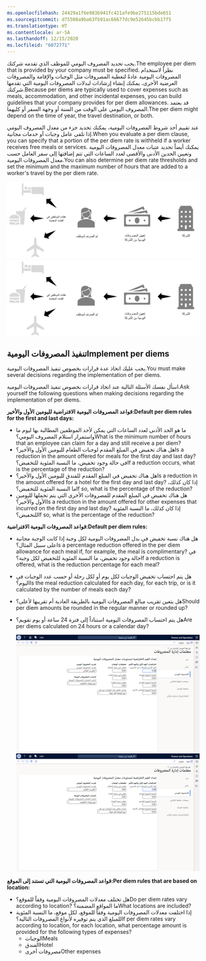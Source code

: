 ```yaml
---
ms.openlocfilehash: 24429a1f6e983b941fc421afe9be275115bde651
ms.sourcegitcommit: d75508a9ba63fb91ac66677dc9e52645bcbb17f5
ms.translationtype: HT
ms.contentlocale: ar-SA
ms.lasthandoff: 12/15/2020
ms.locfileid: "6072771"
---
```

<span data-ttu-id="d6706-101">يجب تحديد المصروف اليومي للموظف الذي تقدمه شركتك.</span><span class="sxs-lookup"><span data-stu-id="d6706-101">The employee per diem that is provided by your company must be specified.</span></span> <span data-ttu-id="d6706-102">نظراً لاستخدام المصروفات اليومية عادةً لتغطية المصروفات مثل الوجبات والإقامة والمصروفات العرضية الأخرى، يمكنك إنشاء إرشادات لبدلات المصروفات اليومية التي تقدمها شركتك.</span><span class="sxs-lookup"><span data-stu-id="d6706-102">Because per diems are typically used to cover expenses such as meals, accommodation, and other incidental expenses, you can build guidelines that your company provides for per diem allowances.</span></span> <span data-ttu-id="d6706-103">قد يعتمد المصروف اليومي على الوقت من السنة أو وجهة السفر أو كليهما.</span><span class="sxs-lookup"><span data-stu-id="d6706-103">The per diem might depend on the time of year, the travel destination, or both.</span></span> 

<span data-ttu-id="d6706-104">عند تقييم أحد شروط المصروفات اليومية، يمكنك تحديد جزء من معدل المصروف اليومي إذا تلقى عامل وجبات أو خدمات مجانية.</span><span class="sxs-lookup"><span data-stu-id="d6706-104">When you evaluate a per diem clause, you can specify that a portion of the per diem rate is withheld if a worker receives free meals or services.</span></span> <span data-ttu-id="d6706-105">يمكنك أيضاً تحديد عتبات معدل المصروفات اليومية وتعيين الحدين الأدنى والأقصى لعدد الساعات التي تتم إضافتها إلى سفر العامل حسب معدل المصروفات اليومية.</span><span class="sxs-lookup"><span data-stu-id="d6706-105">You can also determine per diem rate thresholds and set the minimum and the maximum number of hours that are added to a worker's travel by the per diem rate.</span></span>

 
<span data-ttu-id="d6706-106">[ ![ رسم بياني يوضح كيفية صرف مصروف يومي لموظف ثم استخدامه في النفقات.](../media/per-diem-c.png) ](../media/per-diem-c.png#lightbox)</span><span class="sxs-lookup"><span data-stu-id="d6706-106">[ ![ A graphic showing how a per diem is disbursed to an employee and then used for expenses.](../media/per-diem-c.png) ](../media/per-diem-c.png#lightbox)</span></span>

## <a name="implement-per-diems"></a><span data-ttu-id="d6706-107">تنفيذ المصروفات اليومية</span><span class="sxs-lookup"><span data-stu-id="d6706-107">Implement per diems</span></span>

<span data-ttu-id="d6706-108">يجب عليك اتخاذ عدة قرارات بخصوص تنفيذ المصروفات اليومية.</span><span class="sxs-lookup"><span data-stu-id="d6706-108">You must make several decisions regarding the implementation of per diems.</span></span>

<span data-ttu-id="d6706-109">اسأل نفسك الأسئلة التالية عند اتخاذ قرارات بخصوص تنفيذ المصروفات اليومية.</span><span class="sxs-lookup"><span data-stu-id="d6706-109">Ask yourself the following questions when making decisions regarding the implementation of per diems.</span></span>

<span data-ttu-id="d6706-110">**قواعد المصروفات اليومية الافتراضية لليومين الأول والأخير:**</span><span class="sxs-lookup"><span data-stu-id="d6706-110">**Default per diem rules for the first and last days:**</span></span>

- <span data-ttu-id="d6706-111">ما هو الحد الأدنى لعدد الساعات التي يمكن لأحد الموظفين المطالبة بها ليوم ما واستمرار استلام المصروف اليومي؟</span><span class="sxs-lookup"><span data-stu-id="d6706-111">What is the minimum number of hours that an employee can claim for a day and still receive a per diem?</span></span>
- <span data-ttu-id="d6706-112">هل هناك تخفيض في المبلغ المقدم لوجبات الطعام لليومين الأول والأخير؟</span><span class="sxs-lookup"><span data-stu-id="d6706-112">Is a reduction in the amount offered for meals for the first day and last day?</span></span> <span data-ttu-id="d6706-113">في حالة وجود تخفيض، ما النسبة المئوية للتخفيض؟</span><span class="sxs-lookup"><span data-stu-id="d6706-113">If a reduction occurs, what is the percentage of the reduction?</span></span>
- <span data-ttu-id="d6706-114">هل هناك تخفيض في المبلغ المقدم للفندق لليومين الأول والأخير؟</span><span class="sxs-lookup"><span data-stu-id="d6706-114">Is a reduction in the amount offered for a hotel for the first day and last day?</span></span> <span data-ttu-id="d6706-115">إذا كان كذلك، ما النسبة المئوية للتخفيض؟</span><span class="sxs-lookup"><span data-stu-id="d6706-115">If so, what is the percentage of the reduction?</span></span>
- <span data-ttu-id="d6706-116">هل هناك تخفيض في المبلغ المقدم للمصروفات الأخرى التي يتم تحملها لليومين الأول والأخير؟</span><span class="sxs-lookup"><span data-stu-id="d6706-116">Is a reduction in the amount offered for other expenses that incurred on the first day and last day?</span></span> <span data-ttu-id="d6706-117">إذا كان كذلك، ما النسبة المئوية للتخفيض؟</span><span class="sxs-lookup"><span data-stu-id="d6706-117">If so, what is the percentage of the reduction?</span></span>



<span data-ttu-id="d6706-118">**قواعد المصروفات اليومية الافتراضية:**</span><span class="sxs-lookup"><span data-stu-id="d6706-118">**Default per diem rules:**</span></span>

- <span data-ttu-id="d6706-119">هل هناك نسبة تخفيض في بدل المصروفات اليومية لكل وجبة إذا كانت الوجبة مجانية على سبيل المثال؟</span><span class="sxs-lookup"><span data-stu-id="d6706-119">Is a percentage reduction offered in the per diem allowance for each meal if, for example, the meal is complimentary?</span></span> <span data-ttu-id="d6706-120">في حالة وجود تخفيض، ما النسبة المئوية للتخفيض لكل وجبة؟</span><span class="sxs-lookup"><span data-stu-id="d6706-120">If a reduction is offered, what is the reduction percentage for each meal?</span></span>
- <span data-ttu-id="d6706-121">هل يتم احتساب تخفيض الوجبات لكل يوم أو لكل رحلة أو حسب عدد الوجبات في اليوم؟</span><span class="sxs-lookup"><span data-stu-id="d6706-121">Is the meal reduction calculated for each day, for each trip, or is it calculated by the number of meals each day?</span></span>
- <span data-ttu-id="d6706-122">هل يتعين تقريب مبالغ المصروفات اليومية بالطريقة العادية أم تقريبها لأعلى؟</span><span class="sxs-lookup"><span data-stu-id="d6706-122">Should per diem amounts be rounded in the regular manner or rounded up?</span></span>
- <span data-ttu-id="d6706-123">هل يتم احتساب المصروفات اليومية استناداً إلى فترة 24 ساعة أو يوم تقويم؟</span><span class="sxs-lookup"><span data-stu-id="d6706-123">Are per diems calculated on 24 hours or a calendar day?</span></span> 

 
    <span data-ttu-id="d6706-124">[ ![ لقطة شاشة لصفحة معلمات إدارة المصروفات.](../media/per-diem-ss.png) ](../media/per-diem-ss.png#lightbox)</span><span class="sxs-lookup"><span data-stu-id="d6706-124">[ ![ Screenshot of the Expense management parameters page.](../media/per-diem-ss.png) ](../media/per-diem-ss.png#lightbox)</span></span>

<span data-ttu-id="d6706-125">**قواعد المصروفات اليومية التي تستند إلى الموقع:**</span><span class="sxs-lookup"><span data-stu-id="d6706-125">**Per diem rules that are based on location:**</span></span>

- <span data-ttu-id="d6706-126">هل تختلف معدلات المصروفات اليومية وفقاً للموقع؟</span><span class="sxs-lookup"><span data-stu-id="d6706-126">Do per diem rates vary according to location?</span></span> <span data-ttu-id="d6706-127">ما المواقع المضمنة؟</span><span class="sxs-lookup"><span data-stu-id="d6706-127">What locations are included?</span></span>
- <span data-ttu-id="d6706-128">إذا اختلفت معدلات المصروفات اليومية وفقاً للموقع، لكل موقع، ما النسبة المئوية للمبلغ الذي يتم توفيره لأنواع المصروفات التالية؟</span><span class="sxs-lookup"><span data-stu-id="d6706-128">If per diem rates vary according to location, for each location, what percentage amount is provided for the following types of expenses?</span></span>
    - <span data-ttu-id="d6706-129">الوجبات</span><span class="sxs-lookup"><span data-stu-id="d6706-129">Meals</span></span>
    - <span data-ttu-id="d6706-130">الفندق</span><span class="sxs-lookup"><span data-stu-id="d6706-130">Hotel</span></span>
    - <span data-ttu-id="d6706-131">مصروفات أخرى</span><span class="sxs-lookup"><span data-stu-id="d6706-131">Other expenses</span></span>

